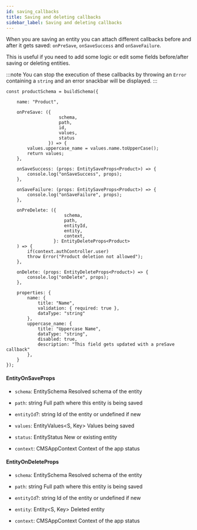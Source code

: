 ```yaml
---
id: saving_callbacks
title: Saving and deleting callbacks
sidebar_label: Saving and deleting callbacks
---
```


When you are saving an entity you can attach different callbacks before and
after it gets saved: `onPreSave`, `onSaveSuccess` and `onSaveFailure`.

This is useful if you need to add some logic or edit some fields before/after
saving or deleting entities.

:::note
You can stop the execution of these callbacks by throwing an `Error`
containing a `string` and an error snackbar will be displayed.
:::

```tsx
const productSchema = buildSchema({

    name: "Product",

    onPreSave: ({
                    schema,
                    path,
                    id,
                    values,
                    status
                }) => {
        values.uppercase_name = values.name.toUpperCase();
        return values;
    },

    onSaveSuccess: (props: EntitySaveProps<Product>) => {
        console.log("onSaveSuccess", props);
    },

    onSaveFailure: (props: EntitySaveProps<Product>) => {
        console.log("onSaveFailure", props);
    },

    onPreDelete: ({
                      schema,
                      path,
                      entityId,
                      entity,
                      context,
                  }: EntityDeleteProps<Product>
    ) => {
        if(context.authController.user)
        throw Error("Product deletion not allowed");
    },

    onDelete: (props: EntityDeleteProps<Product>) => {
        console.log("onDelete", props);
    },

    properties: {
        name: {
            title: "Name",
            validation: { required: true },
            dataType: "string"
        },
        uppercase_name: {
            title: "Uppercase Name",
            dataType: "string",
            disabled: true,
            description: "This field gets updated with a preSave callback"
        },
    }
});
```

#### EntityOnSaveProps

* `schema`: EntitySchema Resolved schema of the entity

* `path`: string Full path where this entity is being saved

* `entityId`?: string Id of the entity or undefined if new

* `values`: EntityValues<S, Key>
  Values being saved

* `status`: EntityStatus New or existing entity

* `context`: CMSAppContext Context of the app status

#### EntityOnDeleteProps

* `schema`: EntitySchema Resolved schema of the entity

* `path`: string Full path where this entity is being saved

* `entityId`?: string Id of the entity or undefined if new

* `entity`: Entity<S, Key>
  Deleted entity

* `context`: CMSAppContext Context of the app status

